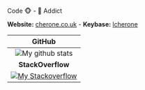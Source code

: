 Code 🐵 - 🍵 Addict

<strong>Website:</strong> [cherone.co.uk](https://cherone.co.uk) -
<strong>Keybase:</strong> [lcherone](https://keybase.io/lcherone)

|                                                       <strong>GitHub</strong>                                                    |
|:--------------------------------------------------------------------------------------------------------------------------------:|
| ![My github stats](https://github-readme-stats.vercel.app/api?username=lcherone&include_all_commits=true&count_private=true)     |
|                                                    <strong>StackOverflow</strong>                                                |
| [![My Stackoverflow](https://stackexchange.com/users/flair/335034.png)](https://stackoverflow.com/users/661872/lawrence-cherone) |
